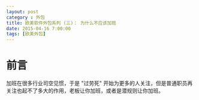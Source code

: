```yaml
---
layout: post
category : 外包
title: 欧美软件外包系列 (三)： 为什么不应该加班
date: 2015-04-16 7:00:00
tags: [欧美外包]
---
```


# 前言

加班在很多行业司空见惯，于是 "过劳死" 开始为更多的人关注，但是普通职员再关注也起不了多大的作用，老板让你加班，或者是潜规则让你加班。

